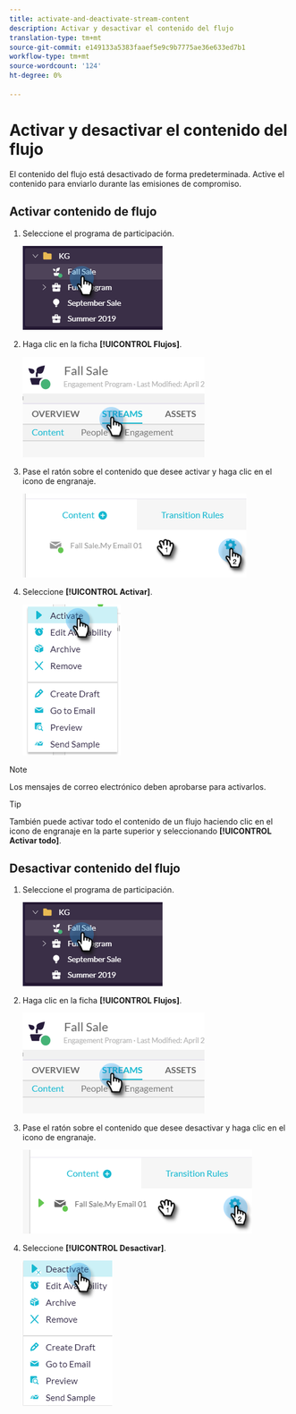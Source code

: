 ```yaml
---
title: activate-and-deactivate-stream-content
description: Activar y desactivar el contenido del flujo
translation-type: tm+mt
source-git-commit: e149133a5383faaef5e9c9b7775ae36e633ed7b1
workflow-type: tm+mt
source-wordcount: '124'
ht-degree: 0%

---
```



# Activar y desactivar el contenido del flujo

El contenido del flujo está desactivado de forma predeterminada. Active el contenido para enviarlo durante las emisiones de compromiso.

## Activar contenido de flujo

1. Seleccione el programa de participación.

   ![Imagen uno](/help/sky/assets/engagement-programs/activate-and-deactivate-stream-content/activate-and-deactivate-stream-content-1.png)

1. Haga clic en la ficha **[!UICONTROL Flujos]**.

   ![Imagen dos](/help/sky/assets/engagement-programs/activate-and-deactivate-stream-content/activate-and-deactivate-stream-content-2.png)

1. Pase el ratón sobre el contenido que desee activar y haga clic en el icono de engranaje.

   ![Imagen tres](/help/sky/assets/engagement-programs/activate-and-deactivate-stream-content/activate-and-deactivate-stream-content-3.png)

1. Seleccione **[!UICONTROL Activar]**.

   ![Imagen Cuatro](/help/sky/assets/engagement-programs/activate-and-deactivate-stream-content/activate-and-deactivate-stream-content-4.png)

>[!NOTE]
>
>Los mensajes de correo electrónico deben aprobarse para activarlos.

>[!TIP]
>
>También puede activar todo el contenido de un flujo haciendo clic en el icono de engranaje en la parte superior y seleccionando **[!UICONTROL Activar todo]**.

## Desactivar contenido del flujo

1. Seleccione el programa de participación.

   ![Imagen cinco](/help/sky/assets/engagement-programs/activate-and-deactivate-stream-content/activate-and-deactivate-stream-content-5.png)

1. Haga clic en la ficha **[!UICONTROL Flujos]**.

   ![Imagen seis](/help/sky/assets/engagement-programs/activate-and-deactivate-stream-content/activate-and-deactivate-stream-content-6.png)

1. Pase el ratón sobre el contenido que desee desactivar y haga clic en el icono de engranaje.

   ![Imagen siete](/help/sky/assets/engagement-programs/activate-and-deactivate-stream-content/activate-and-deactivate-stream-content-7.png)

1. Seleccione **[!UICONTROL Desactivar]**.

   ![Imagen ocho](/help/sky/assets/engagement-programs/activate-and-deactivate-stream-content/activate-and-deactivate-stream-content-8.png)
